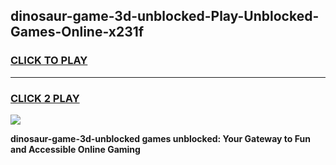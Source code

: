 
## dinosaur-game-3d-unblocked-Play-Unblocked-Games-Online-x231f
<h3>
<a href="https://premium76.site?title=dinosaur-game-3d-unblocked&ref=25A">CLICK TO PLAY</a></h3>
<hr>

<h3>
<a href="https://premium76.site?title=dinosaur-game-3d-unblocked&ref=25A">CLICK 2 PLAY</a>
  
</h3>

<a href="https://premium76.site?title=dinosaur-game-3d-unblocked&ref=25A"><img src="https://clearcache.store/games.png"></a>


**dinosaur-game-3d-unblocked games unblocked: Your Gateway to Fun and Accessible Online Gaming**

